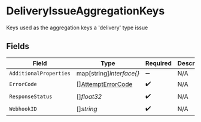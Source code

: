 # DeliveryIssueAggregationKeys

Keys used as the aggregation keys a 'delivery' type issue


## Fields

| Field                                                         | Type                                                          | Required                                                      | Description                                                   |
| ------------------------------------------------------------- | ------------------------------------------------------------- | ------------------------------------------------------------- | ------------------------------------------------------------- |
| `AdditionalProperties`                                        | map[string]*interface{}*                                      | :heavy_minus_sign:                                            | N/A                                                           |
| `ErrorCode`                                                   | [][AttemptErrorCode](../../models/shared/attempterrorcode.md) | :heavy_check_mark:                                            | N/A                                                           |
| `ResponseStatus`                                              | []*float32*                                                   | :heavy_check_mark:                                            | N/A                                                           |
| `WebhookID`                                                   | []*string*                                                    | :heavy_check_mark:                                            | N/A                                                           |